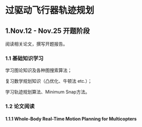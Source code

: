 # 过驱动飞行器轨迹规划

## 1.Nov.12 - Nov.25 开题阶段

阅读相关论文，撰写开题报告。

### 1.1 基础知识学习

学习图论知识及各种图搜索算法；

复习数学规划知识（凸优化、牛顿法 etc.）；

学习轨迹规划算法、Minimum Snap方法。

### 1.2 论文阅读

#### 1.1.1 Whole-Body Real-Time Motion Planning for Multicopters

